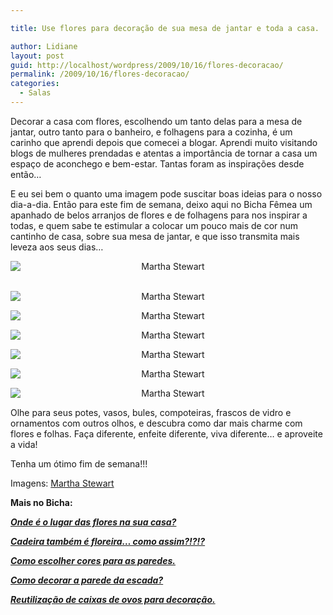 ```yaml
---

title: Use flores para decoração de sua mesa de jantar e toda a casa.

author: Lidiane
layout: post
guid: http://localhost/wordpress/2009/10/16/flores-decoracao/
permalink: /2009/10/16/flores-decoracao/
categories:
  - Salas
---
```

Decorar a casa com flores, escolhendo um tanto delas para a mesa de jantar, outro tanto para o banheiro, e folhagens para a cozinha, é um carinho que aprendi depois que comecei a blogar. Aprendi muito visitando blogs de mulheres prendadas e atentas a importância de tornar a casa um espaço de aconchego e bem-estar. Tantas foram as inspirações desde então…

E eu sei bem o quanto uma imagem pode suscitar boas ideias para o nosso dia-a-dia. Então para este fim de semana, deixo aqui no Bicha Fêmea um apanhado de belos arranjos de flores e de folhagens para nos inspirar a todas, e quem sabe te estimular a colocar um pouco mais de cor num cantinho de casa, sobre sua mesa de jantar, e que isso transmita mais leveza aos seus dias…

<p style="text-align: center;">
  <img class="aligncenter" style="display: block; float: none; margin-left: auto; margin-right: auto;" title="Martha Stewart" src="http://images.marthastewart.com/images/content/pub/ms_living/2006Q2//mla101649_0606_hostabty_xl.jpg" alt="Martha Stewart" />
</p>

<p style="text-align: center;">
   <img class="aligncenter" style="display: block; float: none; margin-left: auto; margin-right: auto;" title="Martha Stewart" src="http://images.marthastewart.com/images/content/pub/ms_living/2005Q2//mla98775_0405_violet_ranunc_xl.jpg" alt="Martha Stewart" />
</p>

<p style="text-align: center;">
  <img class="aligncenter" style="display: block; float: none; margin-left: auto; margin-right: auto;" title="Martha Stewart" src="http://images.marthastewart.com/images/content/pub/ms_living/2006Q3//mla97934_0806_pitch_plenty_xl.jpg" alt="Martha Stewart" />
</p>

<p style="text-align: center;">
  <img class="aligncenter" style="display: block; float: none; margin-left: auto; margin-right: auto;" title="Martha Stewart" src="http://images.marthastewart.com/images/content/pub/ms_living/2007Q3//mld103117_0907_sunflowers_xl.jpg" alt="Martha Stewart" />
</p>

<p style="text-align: center;">
  <img class="aligncenter" style="display: block; float: none; margin-left: auto; margin-right: auto;" title="Martha Stewart" src="http://images.marthastewart.com/images/content/pub/ms_living/2007Q2//mld103013_0607_lily_alch_xl.jpg" alt="Martha Stewart" />
</p>

<p style="text-align: center;">
  <img class="aligncenter" style="display: block; float: none; margin-left: auto; margin-right: auto;" title="Martha Stewart" src="http://images.marthastewart.com/images/content/pub/ms_living/2006Q2//mla101589_0506_bluebells_va_xl.jpg" alt="Martha Stewart" />
</p>

<p style="text-align: center;">
  <img class="aligncenter" style="display: block; float: none; margin-left: auto; margin-right: auto;" title="Martha Stewart" src="http://images.marthastewart.com/images/content/pub/ms_living/2003Q3//ml_0703_leafy_boquet_xl.jpg" alt="Martha Stewart" />
</p>

Olhe para seus potes, vasos, bules, compoteiras, frascos de vidro e ornamentos com outros olhos, e descubra como dar mais charme com flores e folhas. Faça diferente, enfeite diferente, viva diferente… e aproveite a vida!

Tenha um ótimo fim de semana!!!

Imagens: [Martha Stewart](http://www.marthastewart.com/) 

**Mais no Bicha:**

[**_Onde é o lugar das flores na sua casa?_**](http://www.trololodemulher.com.br/2009/03/10/onde-o-lugar-das-flores-na-sua-casa/)

[**_Cadeira também é floreira… como assim?!?!?_**](http://www.trololodemulher.com.br/2009/02/23/cadeira-tambm-floreira-como-assim/)

**_<a href="http://www.trololodemulher.com.br/2010/05/31/cores-para-parede/" target="_self">Como escolher cores para as paredes.</a>_**

**_<a href="http://www.trololodemulher.com.br/2010/05/24/como-decorar-parede-escada/" target="_self">Como decorar a parede da escada?</a>_**

**_<a href="http://www.trololodemulher.com.br/2010/01/04/caixas-ovos-decorao/" target="_self">Reutilização de caixas de ovos para decoração.</a>_**